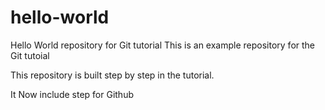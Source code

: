 # hello-world
Hello World repository for Git tutorial
This is an example repository for the Git tutoial 

This repository is built step by step in the tutorial.

It Now include step for Github
